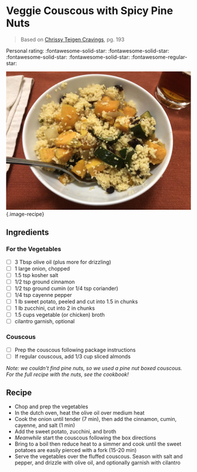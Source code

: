 # Veggie Couscous with Spicy Pine Nuts

> Based on [Chrissy Teigen Cravings], pg. 193

<!-- {cts} rating=4; (User can specify rating on scale of 1-5) -->

Personal rating: :fontawesome-solid-star: :fontawesome-solid-star: :fontawesome-solid-star: :fontawesome-solid-star: :fontawesome-regular-star:

<!-- {cte} -->

<!-- {cts} name_image=veggie_couscous_with_spicy_pine_nuts.jpeg; (User can specify image name) -->

![veggie_couscous_with_spicy_pine_nuts.jpeg](./veggie_couscous_with_spicy_pine_nuts.jpeg){.image-recipe}

<!-- {cte} -->

## Ingredients

### For the Vegetables

- [ ] 3 Tbsp olive oil (plus more for drizzling)
- [ ] 1 large onion, chopped
- [ ] 1.5 tsp kosher salt
- [ ] 1/2 tsp ground cinnamon
- [ ] 1/2 tsp ground cumin (or 1/4 tsp coriander)
- [ ] 1/4 tsp cayenne pepper
- [ ] 1 lb sweet potato, peeled and cut into 1.5 in chunks
- [ ] 1 lb zucchini, cut into 2 in chunks
- [ ] 1.5 cups vegetable (or chicken) broth
- [ ] cilantro garnish, optional

### Couscous

- [ ] Prep the couscous following package instructions
- [ ] If regular couscous, add 1/3 cup sliced almonds

*Note: we couldn't find pine nuts, so we used a pine nut boxed couscous. For the full recipe with the nuts, see the cookbook!*

## Recipe

- Chop and prep the vegetables
- In the dutch oven, heat the olive oil over medium heat
- Cook the onion until tender (7 min), then add the cinnamon, cumin, cayenne, and salt (1 min)
- Add the sweet potato, zucchini, and broth
- *Meanwhile* start the couscous following the box directions
- Bring to a boil then reduce heat to a simmer and cook until the sweet potatoes are easily pierced with a fork (15-20 min)
- Serve the vegetables over the fluffed couscous. Season with salt and pepper, and drizzle with olive oil, and optionally garnish with cilantro

[chrissy teigen cravings]: https://www.penguinrandomhouse.com/books/252973/cravings-by-chrissy-teigen-with-adeena-sussman/
